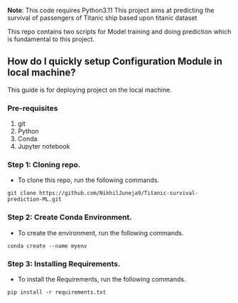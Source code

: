 **Note**: This code requires Python3.11
This project aims at predicting the survival of passengers of Titanic ship based upon titanic dataset

This repo contains two scripts for Model training and doing prediction which is fundamental to this project.

## How do I quickly setup Configuration Module in local machine?
This guide is for deploying project on the local machine.

### Pre-requisites
1. git
2. Python
3. Conda  
4. Jupyter notebook

### Step 1: Cloning repo.
* To clone this repo, run the following commands.
```
git clone https://github.com/NikhilJuneja9/Titanic-survival-prediction-ML.git

```
### Step 2: Create Conda Environment.
* To create the environment, run the following commands.
```
conda create --name myenv

```
### Step 3: Installing Requirements.
* To install the Requirements, run the following commands.
```
pip install -r requirements.txt

